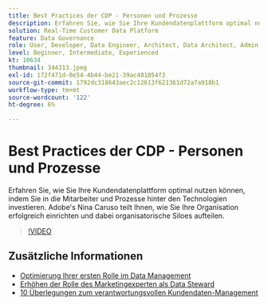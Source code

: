 ```yaml
---
title: Best Practices der CDP - Personen und Prozesse
description: Erfahren Sie, wie Sie Ihre Kundendatenplattform optimal nutzen können, indem Sie in die Mitarbeiter und Prozesse hinter den Technologien investieren. Adobe's Nina Caruso teilt Ihnen, wie Sie Ihr Unternehmen einrichten ... (Die Beschreibungen sollten zwischen 60 und 160 Zeichen lang sein)
solution: Real-Time Customer Data Platform
feature: Data Governance
role: User, Developer, Data Engineer, Architect, Data Architect, Admin, Leader
level: Beginner, Intermediate, Experienced
kt: 10634
thumbnail: 344313.jpeg
exl-id: 172f471d-0e54-4b44-be21-39ac481054f3
source-git-commit: 1792dc318643aec2c12613f621361d72a7a918b1
workflow-type: tm+mt
source-wordcount: '122'
ht-degree: 6%

---
```


# Best Practices der CDP - Personen und Prozesse

Erfahren Sie, wie Sie Ihre Kundendatenplattform optimal nutzen können, indem Sie in die Mitarbeiter und Prozesse hinter den Technologien investieren. Adobe&#39;s Nina Caruso teilt Ihnen, wie Sie Ihre Organisation erfolgreich einrichten und dabei organisatorische Siloes aufteilen.

>[!VIDEO](https://video.tv.adobe.com/v/344313/?quality=12&learn=on)

## Zusätzliche Informationen

* [Optimierung Ihrer ersten Rolle im Data Management](first-mile.md)
* [Erhöhen der Rolle des Marketingexperten als Data Steward](https://experienceleague.adobe.com/docs/platform-learn/tutorials/privacy/elevating-the-marketers-role-as-a-data-steward.html)
* [10 Überlegungen zum verantwortungsvollen Kundendaten-Management](https://experienceleague.adobe.com/docs/platform-learn/tutorials/privacy/ten-considerations-for-responsible-customer-data-management.html)
